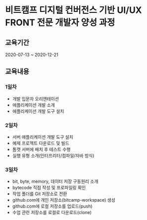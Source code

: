 # 비트캠프 디지털 컨버전스 기반 UI/UX FRONT 전문 개발자 양성 과정

## 교육기간
2020-07-13 ~ 2020-12-21

## 교육내용

### 1일차

- 개발 입문자 오리엔테이션
- 애플리케이션 개발 소개
- 애플리케이션 개발 도구 설치


### 2일차

- 서버 애플리케이션 개발 도구 설치
- 예제 프로젝트 다운로드 및 빌드
- 톰캣 서버에 배치 후 테스트 수행
- 실행 유형 소개(인터프리터/컴파일/자바 방식)


### 3일차

- bit, byte, memory, 데이터 저장 구동원리 소개
- bytecode 직접 작성 및 프로파일링 확인
- 작업 폴더를 Git 저장소로 전환
- github.com에 개인 저장소(bitcamp-workspace) 생성
- github.com에 로컬 저장소를 업로드(push)
- 수업 관련 저장소를 로컬로 다운로드(clone)
